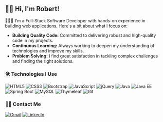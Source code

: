 ## <span>&#128075;&#127996;</span> Hi, I'm Robert!

👨🏻‍💻 I'm a Full-Stack Software Developer with hands-on experience in building web applications. Here's a bit about what I focus on:

- **Building Quality Code:** Committed to delivering robust and high-quality code in my projects.
- **Continuous Learning:** Always working to deepen my understanding of technologies and improve my skills.
- **Problem Solving:** I find great satisfaction in tackling complex challenges and finding the right solutions.



### 🛠️ Technologies I Use

 ![HTML5](https://img.shields.io/badge/-HTML5-E34F26?style=flat-square&logo=html5&logoColor=white)
 ![CSS3](https://img.shields.io/badge/-CSS3-1572B6?style=flat-square&logo=css3)
 ![Bootstrap](https://img.shields.io/badge/-Bootstrap-563D7C?style=flat-square&logo=bootstrap)
 ![JavaScript](https://img.shields.io/badge/-JavaScript-F7DF1E?style=flat-square&logo=javascript&logoColor=black)
 ![jQuery](https://img.shields.io/badge/-jQuery-0769AD?style=flat-square&logo=jquery&logoColor=white)
 ![Java](https://img.shields.io/badge/-Java-007396?style=flat-square&logo=java)
 ![Java EE](https://img.shields.io/badge/-Java%20EE-007396?style=flat-square&logo=java)
 ![Spring Boot](https://img.shields.io/badge/-Spring%20Boot-6DB33F?style=flat-square&logo=spring&logoColor=white)
 ![MySQL](https://img.shields.io/badge/-MySQL-4479A1?style=flat-square&logo=mysql&logoColor=white)
 ![Thymeleaf](https://img.shields.io/badge/-Thymeleaf-005F0F?style=flat-square&logo=thymeleaf&logoColor=white)
 ![Git](https://img.shields.io/badge/-Git-F05032?style=flat-square&logo=git&logoColor=white)

### 🤝🏻 Contact Me

[![Gmail](https://img.shields.io/badge/Gmail-D14836?style=for-the-badge&logo=gmail&logoColor=white)](mailto:robert.j.mendez3@gmail.com) [![LinkedIn](https://img.shields.io/badge/LinkedIn-0077B5?style=for-the-badge&logo=linkedin&logoColor=white)](https://www.linkedin.com/in/robert-j-mendez/)

